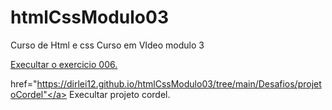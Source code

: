 # htmlCssModulo03
Curso de Html e css Curso em VIdeo modulo 3

<a href= "https://dirlei12.github.io/htmlCssModulo03/Exercicios/ex22/fundo006.html"> Execultar o exercicio 006.</a>

<a> href="https://dirlei12.github.io/htmlCssModulo03/tree/main/Desafios/projetoCordel"</a> Execultar projeto cordel.
